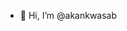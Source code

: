 - 👋 Hi, I’m @akankwasab


<!---
akankwasab/akankwasab is a ✨ special ✨ repository because its `README.md` (this file) appears on your GitHub profile.
You can click the Preview link to take a look at your changes.
--->
